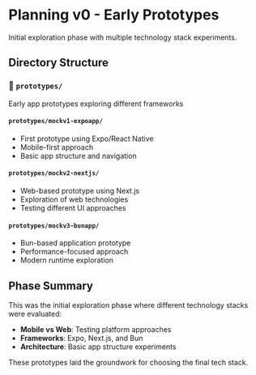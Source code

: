 # Planning v0 - Early Prototypes

Initial exploration phase with multiple technology stack experiments.

## Directory Structure

### 📁 `prototypes/`

Early app prototypes exploring different frameworks

#### `prototypes/mockv1-expoapp/`

- First prototype using Expo/React Native
- Mobile-first approach
- Basic app structure and navigation

#### `prototypes/mockv2-nextjs/`

- Web-based prototype using Next.js
- Exploration of web technologies
- Testing different UI approaches

#### `prototypes/mockv3-bunapp/`

- Bun-based application prototype
- Performance-focused approach
- Modern runtime exploration

## Phase Summary

This was the initial exploration phase where different technology stacks were evaluated:

- **Mobile vs Web**: Testing platform approaches
- **Frameworks**: Expo, Next.js, and Bun
- **Architecture**: Basic app structure experiments

These prototypes laid the groundwork for choosing the final tech stack.
